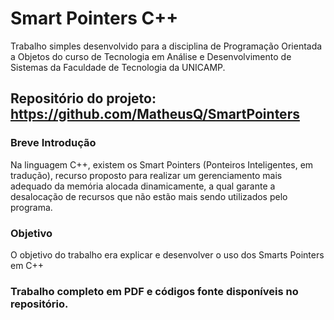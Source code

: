 # Smart Pointers C++

Trabalho simples desenvolvido para a disciplina de Programação Orientada a Objetos do curso de Tecnologia em Análise e Desenvolvimento de Sistemas da Faculdade de Tecnologia da UNICAMP.

## Repositório do projeto: <https://github.com/MatheusQ/SmartPointers>

### Breve Introdução
Na linguagem C++, existem os Smart Pointers (Ponteiros Inteligentes, em tradução), recurso proposto para realizar um gerenciamento mais adequado da memória alocada dinamicamente, a qual garante a desalocação de recursos que não estão mais sendo utilizados pelo programa.

### Objetivo
O objetivo do trabalho era explicar e desenvolver o uso dos Smarts Pointers em C++

### Trabalho completo em PDF e códigos fonte disponíveis no repositório. 
